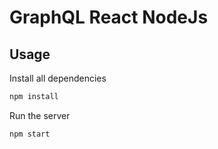 # GraphQL React NodeJs

## Usage

Install all dependencies
```sh
npm install
```

Run the server
```sh
npm start
```